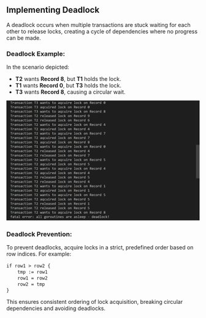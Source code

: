 ## Implementing Deadlock
A deadlock occurs when multiple transactions are stuck waiting for each other to release locks, creating a cycle of dependencies where no progress can be made.

### Deadlock Example:
In the scenario depicted:

- **T2** wants **Record 8**, but **T1** holds the lock.
- **T1** wants **Record 0**, but **T3** holds the lock.
- **T3** wants **Record 8**, causing a circular wait.

![Deadlock Example](../images/deadlock.png)

### Deadlock Prevention:
To prevent deadlocks, acquire locks in a strict, predefined order based on row indices. For example:

```
if row1 > row2 {
    tmp := row1
    row1 = row2
    row2 = tmp
}
```

This ensures consistent ordering of lock acquisition, breaking circular dependencies and avoiding deadlocks.